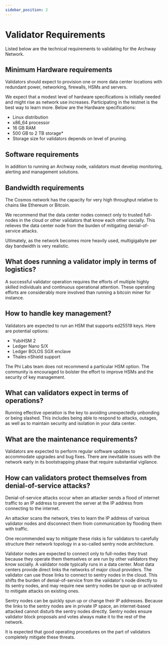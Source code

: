 ```yaml
---
sidebar_position: 2
---
```


# Validator Requirements


Listed below are the technical requirements to validating for the Archway Network. 

## Minimum Hardware requirements

Validators should expect to provision one or more data center locations with redundant power, networking, firewalls, HSMs and servers.

We expect that a modest level of hardware specifications is initially needed and might rise as network use increases. Participating in the testnet is the best way to learn more. Below are the Hardware specifications: 

- Linux distribution
- x86_64 processor
- 16 GB RAM
- 500 GB to 2 TB storage*
- Storage size for validators depends on level of pruning.


## Software requirements

In addition to running an Archway node, validators must develop monitoring, alerting and management solutions.

## Bandwidth requirements

The Cosmos network has the capacity for very high throughput relative to chains like Ethereum or Bitcoin.

We recommend that the data center nodes connect only to trusted full-nodes in the cloud or other validators that know each other socially. This relieves the data center node from the burden of mitigating denial-of-service attacks.

Ultimately, as the network becomes more heavily used, multigigabyte per day bandwidth is very realistic.

## What does running a validator imply in terms of logistics?

A successful validator operation requires the efforts of multiple highly skilled individuals and continuous operational attention. These operating efforts are considerably more involved than running a bitcoin miner for instance.

## How to handle key management?

Validators are expected to run an HSM that supports ed25519 keys. Here are potential options:

- YubiHSM 2
- Ledger Nano S/X
- Ledger BOLOS SGX enclave
- Thales nShield support

The Phi Labs team does not recommend a particular HSM option. The community is encouraged to bolster the effort to improve HSMs and the security of key management.

## What can validators expect in terms of operations?

Running effective operation is the key to avoiding unexpectedly unbonding or being slashed. This includes being able to respond to attacks, outages, as well as to maintain security and isolation in your data center.

## What are the maintenance requirements?

Validators are expected to perform regular software updates to accommodate upgrades and bug fixes. There are inevitable issues with the network early in its bootstrapping phase that require substantial vigilance.

## How can validators protect themselves from denial-of-service attacks?

Denial-of-service attacks occur when an attacker sends a flood of internet traffic to an IP address to prevent the server at the IP address from connecting to the internet.

An attacker scans the network, tries to learn the IP address of various validator nodes and disconnect them from communication by flooding them with traffic.

One recommended way to mitigate these risks is for validators to carefully structure their network topology in a so-called sentry node architecture.

Validator nodes are expected to connect only to full-nodes they trust because they operate them themselves or are run by other validators they know socially. A validator node typically runs in a data center. Most data centers provide direct links the networks of major cloud providers. The validator can use those links to connect to sentry nodes in the cloud. This shifts the burden of denial-of-service from the validator's node directly to its sentry nodes, and may require new sentry nodes be spun up or activated to mitigate attacks on existing ones.

Sentry nodes can be quickly spun up or change their IP addresses. Because the links to the sentry nodes are in private IP space, an internet-based attacked cannot disturb the sentry nodes directly. Sentry nodes ensure validator block proposals and votes always make it to the rest of the network.

It is expected that good operating procedures on the part of validators completely mitigate these threats.

<!-- For more on sentry node architecture, see [Some Link]. -->
